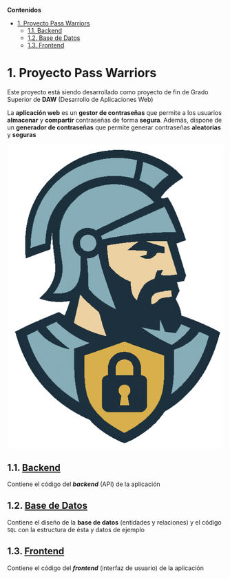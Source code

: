 **Contenidos**

- [1. Proyecto Pass Warriors](#1-proyecto-pass-warriors)
    - [1.1. Backend](#11-backend)
    - [1.2. Base de Datos](#12-base-de-datos)
    - [1.3. Frontend](#13-frontend)


# 1. Proyecto Pass Warriors
Este proyecto está siendo desarrollado como proyecto de fin de Grado Superior de **DAW** (Desarrollo de Aplicaciones Web)

La **aplicación web** es un **gestor de contraseñas** que permite a los usuarios **almacenar** y **compartir** contraseñas de forma **segura**. Además, dispone de un **generador de contraseñas** que permite generar contraseñas **aleatorias** y **seguras**

![Pass Warriors image](./assets/pass-warriors.png)


## 1.1. [Backend](./api/README.md)
Contiene el código del ***backend*** (API) de la aplicación


## 1.2. [Base de Datos](./db/README.md)
Contiene el diseño de la **base de datos** (entidades y relaciones) y el código `SQL` con la estructura de ésta y datos de ejemplo


## 1.3. [Frontend](./front/README.md)
Contiene el código del ***frontend*** (interfaz de usuario) de la aplicación
